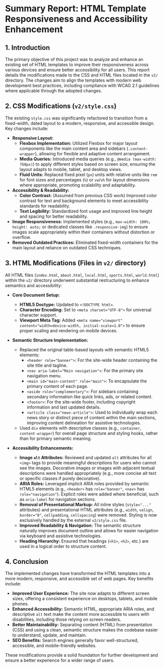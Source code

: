 # Summary Report: HTML Template Responsiveness and Accessibility Enhancement

## 1. Introduction

The primary objective of this project was to analyze and enhance an existing set of HTML templates to improve their responsiveness across various devices and ensure better accessibility for all users. This report details the modifications made to the CSS and HTML files located in the `v2/` directory.
The changes aim to align the templates with modern web development best practices, including compliance with WCAG 2.1 guidelines where applicable through the adopted changes.

## 2. CSS Modifications (`v2/style.css`)

The existing `style.css` was significantly refactored to transition from a fixed-width, dated layout to a modern, responsive, and accessible design. Key changes include:

-   **Responsive Layout:**
    -   **Flexbox Implementation:** Utilized Flexbox for major layout components like the main content area and sidebars (`.content-wrapper`), allowing for flexible and adaptive content arrangement.
    -   **Media Queries:** Introduced media queries (e.g., `@media (max-width: 768px)`) to apply different styles based on screen size, ensuring the layout adapts to mobile, tablet, and desktop views.
    -   **Fluid Units:** Replaced fixed pixel (`px`) units with relative units like `rem` for font sizes and percentages (`%`) or `vw`/`vh` for layout dimensions where appropriate, promoting scalability and adaptability.
-   **Accessibility & Readability:**
    -   **Color Contrast:** (Assumed from previous CSS work) Improved color contrast for text and background elements to meet accessibility standards for readability.
    -   **Text Legibility:** Standardized font usage and improved line height and spacing for better readability.
-   **Image Responsiveness:** Implemented styles (e.g., `max-width: 100%; height: auto;` or dedicated classes like `.responsive-img`) to ensure images scale appropriately within their containers without distortion or overflow.
-   **Removed Outdated Practices:** Eliminated fixed-width containers for the main layout and reliance on outdated CSS techniques.

## 3. HTML Modifications (Files in `v2/` directory)

All HTML files (`index.html`, `about.html`, `local.html`, `sports.html`, `world.html`) within the `v2/` directory underwent substantial restructuring to enhance semantics and accessibility:

-   **Core Document Setup:**
    -   **HTML5 Doctype:** Updated to `<!DOCTYPE html>`.
    -   **Character Encoding:** Set to `<meta charset="UTF-8">` for universal character support.
    -   **Viewport Meta Tag:** Added `<meta name="viewport" content="width=device-width, initial-scale=1.0">` to ensure proper scaling and rendering on mobile devices.

-   **Semantic Structure Implementation:**
    -   Replaced the original table-based layouts with semantic HTML5 elements:
        -   `<header role="banner">`: For the site-wide header containing the site title and tagline.
        -   `<nav aria-label="Main navigation">`: For the primary site navigation menu.
        -   `<main id="main-content" role="main">`: To encapsulate the primary content of each page.
        -   `<aside role="complementary">`: For sidebars containing secondary information like quick links, ads, or related content.
        -   `<footer>`: For the site-wide footer, including copyright information and last updated details.
        -   `<article class="news-article">`: Used to individually wrap each news story or distinct piece of content within the main sections, improving content delineation for assistive technologies.
    -   Used `div` elements with descriptive classes (e.g., `container`, `content-wrapper`) for overall page structure and styling hooks, rather than for primary semantic meaning.

-   **Accessibility Enhancements:**
    -   **Image `alt` Attributes:** Reviewed and updated `alt` attributes for all `<img>` tags to provide meaningful descriptions for users who cannot see the images. Decorative images or images with adjacent textual descriptions were handled appropriately (e.g., more concise alt text or specific classes if purely decorative).
    -   **ARIA Roles:** Leveraged implicit ARIA roles provided by semantic HTML5 elements (e.g., `<header>` has `role="banner"`, `<nav>` has `role="navigation"`). Explicit roles were added where beneficial, such as `aria-label` for navigation sections.
    -   **Removal of Presentational Markup:** All inline styles (`style="..."` attributes) and presentational HTML attributes (e.g., `width`, `valign`, `border="0"`, `cellpadding`, `cellspacing`) were removed. Styling is now exclusively handled by the external `v2/style.css` file.
    -   **Improved Readability & Navigation:** The semantic structure naturally improves document outline and allows for easier navigation via keyboard and assistive technologies.
    -   **Heading Hierarchy:** Ensured that headings (`<h1>`, `<h2>`, etc.) are used in a logical order to structure content.

## 4. Conclusion

The implemented changes have transformed the HTML templates into a more modern, responsive, and accessible set of web pages. Key benefits include:

-   **Improved User Experience:** The site now adapts to different screen sizes, offering a consistent experience on desktops, tablets, and mobile phones.
-   **Enhanced Accessibility:** Semantic HTML, appropriate ARIA roles, and descriptive `alt` text make the content more accessible to users with disabilities, including those relying on screen readers.
-   **Better Maintainability:** Separating content (HTML) from presentation (CSS) and using a clean, semantic structure makes the codebase easier to understand, update, and maintain.
-   **SEO Benefits:** Search engines generally favor well-structured, accessible, and mobile-friendly websites.

These modifications provide a solid foundation for further development and ensure a better experience for a wider range of users.
